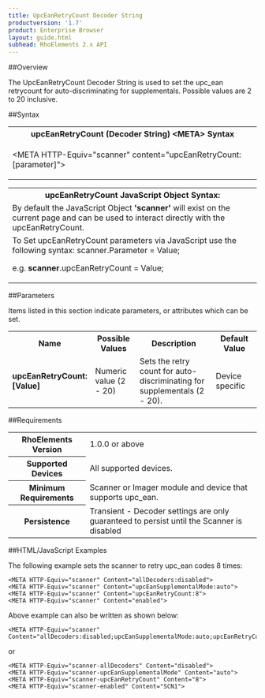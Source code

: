 ```yaml
---
title: UpcEanRetryCount Decoder String
productversion: '1.7'
product: Enterprise Browser
layout: guide.html
subhead: RhoElements 2.x API
---
```


##Overview

The UpcEanRetryCount Decoder String is used to set the upc_ean retrycount for auto-discriminating for supplementals. Possible values are 2 to 20 inclusive.

##Syntax

<table class="re-table"><tr><th class="tableHeading">upcEanRetryCount (Decoder String) &lt;META&gt; Syntax
</th></tr><tr><td class="clsSyntaxCells clsOddRow"><p>&lt;META HTTP-Equiv="scanner" content="upcEanRetryCount:[parameter]"&gt;</p></td></tr></table>
<table class="re-table"><tr><th class="tableHeading">upcEanRetryCount JavaScript Object Syntax:</th></tr><tr><td class="clsSyntaxCells clsOddRow">
By default the JavaScript Object <b>'scanner'</b> will exist on the current page and can be used to interact directly with the upcEanRetryCount.
</td></tr><tr><td class="clsSyntaxCells clsEvenRow">
To Set upcEanRetryCount parameters via JavaScript use the following syntax: scanner.Parameter = Value;
<P />e.g. <b>scanner</b>.upcEanRetryCount = Value;
</td></tr></table>

##Parameters


Items listed in this section indicate parameters, or attributes which can be set.
<table class="re-table"><col width="20%" /><col width="20%" /><col width="38%" /><col width="22%" /><tr><th class="tableHeading">Name</th><th class="tableHeading">Possible Values</th><th class="tableHeading">Description</th><th class="tableHeading">Default Value</th></tr><tr><td class="clsSyntaxCells clsOddRow"><b>upcEanRetryCount:[Value]
</b></td><td class="clsSyntaxCells clsOddRow">Numeric value (2 - 20)</td><td class="clsSyntaxCells clsOddRow">Sets the retry count for auto-discriminating for supplementals (2 - 20).</td><td class="clsSyntaxCells clsOddRow">Device specific</td></tr></table>






##Requirements

<table class="re-table"><tr><th class="tableHeading">RhoElements Version</th><td class="clsSyntaxCell clsEvenRow">1.0.0 or above
</td></tr><tr><th class="tableHeading">Supported Devices</th><td class="clsSyntaxCell clsOddRow">All supported devices.</td></tr><tr><th class="tableHeading">Minimum Requirements</th><td class="clsSyntaxCell clsOddRow">Scanner or Imager module and device that supports upc_ean.</td></tr><tr><th class="tableHeading">Persistence</th><td class="clsSyntaxCell clsEvenRow">Transient - Decoder settings are only guaranteed to persist until the Scanner is disabled</td></tr></table>


##HTML/JavaScript Examples

The following example sets the scanner to retry upc_ean codes 8 times:

	<META HTTP-Equiv="scanner" Content="allDecoders:disabled">
	<META HTTP-Equiv="scanner" Content="upcEanSupplementalMode:auto">
	<META HTTP-Equiv="scanner" Content="upcEanRetryCount:8">
	<META HTTP-Equiv="scanner" Content="enabled">
	
Above example can also be written as shown below:

	<META HTTP-Equiv="scanner" Content="allDecoders:disabled;upcEanSupplementalMode:auto;upcEanRetryCount:8;enabled">
	
or

	<META HTTP-Equiv="scanner-allDecoders" Content="disabled">
	<META HTTP-Equiv="scanner-upcEanSupplementalMode" Content="auto">
	<META HTTP-Equiv="scanner-upcEanRetryCount" Content="8">
	<META HTTP-Equiv="scanner-enabled" Content="SCN1">
	





